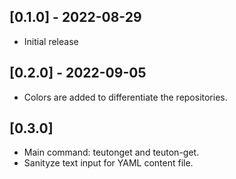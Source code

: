 ## [0.1.0] - 2022-08-29

- Initial release

## [0.2.0] - 2022-09-05

- Colors are added to differentiate the repositories.

## [0.3.0]

- Main command: teutonget and teuton-get.
- Sanityze text input for YAML content file.
